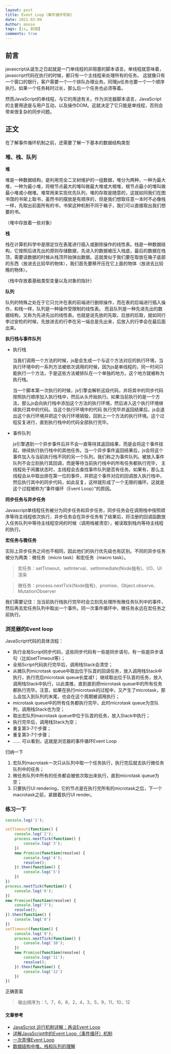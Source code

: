 ```yaml
---
layout: post
title: Event Loop（事件循环机制）
date: 2021-03-09
Author: moose
tags: [js, 前端]
comments: true
---
```

## 前言

javascript从诞生之日起就是一门单线程的非阻塞的脚本语言。单线程就意味着，javascript代码在执行的时候，都只有一个主线程来处理所有的任务。
这就像只有一个窗口的银行，客户需要一个一个排队办理业务。同理js任务也要一个一个顺序执行。如果一个任务耗时过长，那么后一个任务也必须等着。

然而JavaScript的单线程，与它的用途有关。作为浏览器脚本语言，JavaScript的主要用途是与用户互动，以及操作DOM。这就决定了它只能是单线程，否则会带来很复杂的同步问题。
<!-- more -->

## 正文

在了解事件循环机制之前，还需要了解一下基本的数据结构类型

### 堆、栈、队列

**堆**

堆是一种数据结构，是利用完全二叉树维护的一组数据，堆分为两种，一种为最大堆，一种为最小堆，将根节点最大的堆叫做最大堆或大根堆，根节点最小的堆叫做最小堆或小根堆。堆常用来实现优先队列，堆的存取是随意的，这就如同我们在图书馆的书架上取书，虽然书的摆放是有顺序的，但是我们想取任意一本时不必像栈一样，先取出前面所有的书，书架这种机制不同于箱子，我们可以直接取出我们想要的书。

（堆中存放着一些对象）

**栈**

栈在计算机科学中是限定仅在表尾进行插入或删除操作的线性表。栈是一种数据结构，它按照后进先出的原则存储数据，先进入的数据被压入栈底，最后的数据在栈顶，需要读数据的时候从栈顶开始弹出数据。这就类似于我们要在取放在箱子底部的东西（放进去比较早的物体），我们首先要移开压在它上面的物体（放进去比较晚的物体）。

（栈中存放着基础类型变量以及对象的指针）

**队列**

队列的特殊之处在于它只允许在表的前端进行删除操作，而在表的后端进行插入操作，和栈一样，队列是一种操作受限制的线性表。
而且队列是一种先进先出的数据结构，又称为先进先出的线性表。也就是说先放的先取，后放的后取，就如同行李过安检的时候，先放进去的行李在另一端总是先出来，后放入的行李会在最后面出来。


**执行栈与事件队列**

- 执行栈
  
    当我们调用一个方法的时候，js是会生成一个与这个方法对应的执行环境，当执行环境中的一系列方法被依次调用的时候，因为js是单线程的，同一时间只能执行一个方法，于是这些方法被排队在一个单独的地方。这个地方就被称为执行栈。

    当一个脚本第一次执行的时候，js引擎会解析这段代码，并将其中的同步代码按照执行顺序加入执行栈中，然后从头开始执行。如果当前执行的是一个方法，那么js会向执行栈中添加这个方法的执行环境，然后进入这个执行环境继续执行其中的代码。当这个执行环境中的代码 执行完毕并返回结果后，js会退出这个执行环境并把这个执行环境销毁，回到上一个方法的执行环境。这个过程反复进行，直到执行栈中的代码全部执行完毕。



- 事件队列

    js引擎遇到一个异步事件后并不会一直等待其返回结果，而是会将这个事件挂起，继续执行执行栈中的其他任务。当一个异步事件返回结果后，js会将这个事件加入与当前执行栈不同的另一个队列，我们称之为事件队列。被放入事件队列不会立刻执行其回调，而是等待当前执行栈中的所有任务都执行完毕， 主线程处于闲置状态时，主线程会去查找事件队列是否有任务。如果有，那么主线程会从中取出排在第一位的事件，并把这个事件对应的回调放入执行栈中，然后执行其中的同步代码，如此反复，这样就形成了一个无限的循环。这就是这个过程被称为“事件循环（Event Loop）”的原因。


**同步任务与异步任务**

Javascript单线程任务被分为同步任务和异步任务，同步任务会在调用栈中按照顺序等待主线程依次执行，异步任务会在异步任务有了结果后，将注册的回调函数放入任务队列中等待主线程空闲的时候（调用栈被清空），被读取到栈内等待主线程的执行。

**宏任务与微任务**

实际上异步任务之间也不相同，因此他们的执行优先级也有区别。不同的异步任务被分为两类：微任务（micro task）和宏任务（macro task）。

> 宏任务：setTimeout、setInterval、setImmediate(Node独有)、I/O、UI渲染

> 微任务：process.nextTick(Node独有)、promise、Object.observe、MutationObserver

我们需要记住：当当前执行栈执行完毕时会立刻先处理所有微任务队列中的事件，然后再去宏任务队列中取出一个事件。同一次事件循环中，微任务永远在宏任务之前执行。


### 浏览器的Event loop

JavaScript代码的具体流程：

- 执行全局Script同步代码，这些同步代码有一些是同步语句，有一些是异步语句（比如setTimeout等）；
- 全局Script代码执行完毕后，调用栈Stack会清空；
- 从微队列microtask queue中取出位于队首的回调任务，放入调用栈Stack中执行，执行完后microtask queue长度减1；
继续取出位于队首的任务，放入调用栈Stack中执行，以此类推，直到直到把microtask queue中的所有任务都执行完毕。注意，如果在执行microtask的过程中，又产生了microtask，那么会加入到队列的末尾，也会在这个周期被调用执行；
- microtask queue中的所有任务都执行完毕，此时microtask queue为空队列，调用栈Stack也为空；
- 取出宏队列macrotask queue中位于队首的任务，放入Stack中执行；
- 执行完毕后，调用栈Stack为空；
- 重复第3-7个步骤；
- 重复第3-7个步骤；
- ......
可以看到，这就是浏览器的事件循环Event Loop

归纳一下
1. 宏队列macrotask一次只从队列中取一个任务执行，执行完后就去执行微任务队列中的任务；
2. 微任务队列中所有的任务都会被依次取出来执行，直到microtask queue为空；
3. 只要执行UI rendering，它的节点是在执行完所有的microtask之后，下一个macrotask之前，紧跟着执行UI render。


### 练习一下

```javascript
console.log('1');

setTimeout(function() {
    console.log('2');
    process.nextTick(function() {
        console.log('3');
    })
    new Promise(function(resolve) {
        console.log('4');
        resolve();
    }).then(function() {
        console.log('5')
    })
})
process.nextTick(function() {
    console.log('6');
})
new Promise(function(resolve) {
    console.log('7');
    resolve();
}).then(function() {
    console.log('8')
})
setTimeout(function() {
    console.log('9');
    process.nextTick(function() {
        console.log('10');
    })
    new Promise(function(resolve) {
        console.log('11');
        resolve();
    }).then(function() {
        console.log('12')
    })
})

```

正确答案
> 输出顺序为：1，7，6，8，2，4，3，5，9，11，10，12

#### 文章参考

- <a href="http://www.ruanyifeng.com/blog/2014/10/event-loop.html">JavaScript 运行机制详解：再谈Event Loop</a>
- <a href="https://www.cnblogs.com/cangqinglang/p/8967268.html">详解JavaScript中的Event Loop（事件循环）机制</a>
- <a href="https://zhuanlan.zhihu.com/p/55511602">一次弄懂Event Loop</a>
- <a href="https://www.jianshu.com/p/5f148c3e4f7d">数据结构中堆、栈和队列的理解</a>